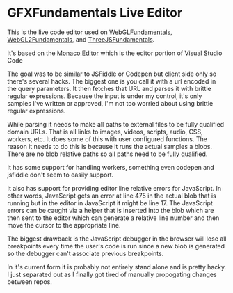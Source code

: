 # GFXFundamentals Live Editor

This is the live code editor used on
[WebGLFundamentals](https://webglfundamentals.org),
[WebGL2Fundamentals](https://webgl2fundamentals.org), and
[ThreeJSFundamentals](https://threejsfundamentals.org).

It's based on the [Monaco Editor](https://microsoft.github.io/monaco-editor/)
which is the editor portion of Visual Studio Code

The goal was to be similar to JSFiddle or Codepen but client side only
so there's several hacks. The biggest one is you call it with a url
encoded in the query parameters. It then fetches that URL and parses
it with brittle regular expressions. Because the input is under my
control, it's only samples I've written or approved, I'm not too worried
about using brittle regular expressions.

While parsing it needs to make all paths to external files to be
fully qualified domain URLs. That is all links to images, videos,
scripts, audio, CSS, workers, etc. It does some of this with
user configured functions. The reason it needs to do this is because
it runs the actual samples a blobs. There are no blob relative paths
so all paths need to be fully qualified.

It has some support for handling workers, something even codepen
and jsfiddle don't seem to easily support.

It also has support for providing editor line relative errors for
JavaScript. In other words, JavaScript gets an error at line 475
in the actual blob that is running but in the editor in JavaScript
it might be line 17. The JavaScript errors can be caught via a
helper that is inserted into the blob which are then sent to the
editor which can generate a relative line number and then move
the cursor to the appropriate line.

The biggest drawback is the JavaScript debugger in the browser
will lose all breakpoints every time the user's code is run since
a new blob is generated so the debugger can't associate previous
breakpoints.

In it's current form it is probably not entirely stand alone and is
pretty hacky. I just separated out as I finally got tired of manually
propogating changes between repos.

